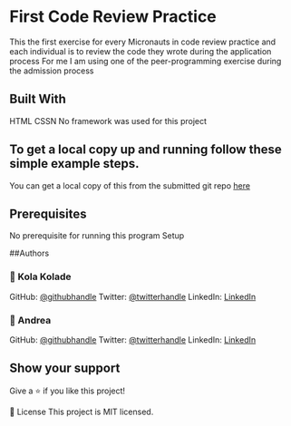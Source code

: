 # First Code Review Practice

This the first exercise for every Micronauts in code review practice and each individual is to review the code they wrote during the application process
For me I am using one of the peer-programming exercise during the admission process

## Built With

HTML
CSSN
No framework was used for this project

## To get a local copy up and running follow these simple example steps.

You can get a local copy of this from the submitted git repo [here](https://github.com/kkolade/Andres-Kola)

## Prerequisites

No prerequisite for running this program
Setup

##Authors

### 👤 Kola Kolade

GitHub: [@githubhandle]()
Twitter: [@twitterhandle]()
LinkedIn: [LinkedIn]()

### 👤 Andrea

GitHub: [@githubhandle](#)
Twitter: [@twitterhandle](#)
LinkedIn: [LinkedIn](#)

## Show your support

Give a ⭐️ if you like this project!

📝 License
This project is MIT licensed.
